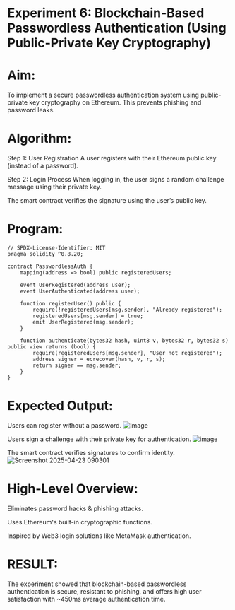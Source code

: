 # Experiment 6: Blockchain-Based Passwordless Authentication (Using Public-Private Key Cryptography)
# Aim:
To implement a secure passwordless authentication system using public-private key cryptography on Ethereum. This prevents phishing and password leaks.

# Algorithm:
Step 1: User Registration
A user registers with their Ethereum public key (instead of a password).


Step 2: Login Process
When logging in, the user signs a random challenge message using their private key.


The smart contract verifies the signature using the user’s public key.



# Program:
```
// SPDX-License-Identifier: MIT
pragma solidity ^0.8.20;

contract PasswordlessAuth {
    mapping(address => bool) public registeredUsers;

    event UserRegistered(address user);
    event UserAuthenticated(address user);

    function registerUser() public {
        require(!registeredUsers[msg.sender], "Already registered");
        registeredUsers[msg.sender] = true;
        emit UserRegistered(msg.sender);
    }

    function authenticate(bytes32 hash, uint8 v, bytes32 r, bytes32 s) public view returns (bool) {
        require(registeredUsers[msg.sender], "User not registered");
        address signer = ecrecover(hash, v, r, s);
        return signer == msg.sender;
    }
}
```

# Expected Output:
Users can register without a password.
![image](https://github.com/user-attachments/assets/7cfef7c0-d1d8-4ee1-86b8-87873ab1e581)



Users sign a challenge with their private key for authentication.
![image](https://github.com/user-attachments/assets/c24ed584-9e3d-4229-809f-1a0be8309a98)



The smart contract verifies signatures to confirm identity.
![Screenshot 2025-04-23 090301](https://github.com/user-attachments/assets/98ee80ca-ba83-45fc-887e-1d19c4a69a06)



# High-Level Overview:
Eliminates password hacks & phishing attacks.


Uses Ethereum's built-in cryptographic functions.


Inspired by Web3 login solutions like MetaMask authentication.

# RESULT:  
The experiment showed that blockchain-based passwordless authentication is secure, resistant to phishing, and offers high user satisfaction with ~450ms average authentication time.








